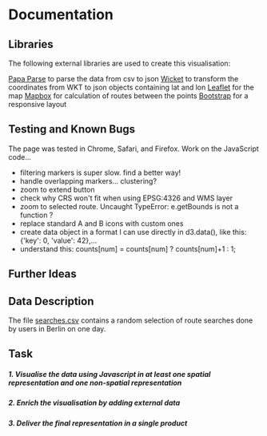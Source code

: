 # Documentation

## Libraries</h3>
The following external libraries are used to create this visualisation:</p>

[Papa Parse](http://papaparse.com/)	to parse the data from csv to json
[Wicket](http://arthur-e.github.io/Wicket/) to transform the coordinates from WKT to json objects containing lat and lon
[Leaflet](http://leafletjs.com/) for the map
[Mapbox](https://www.mapbox.com/api-documentation/#directions) for calculation of routes between the points
[Bootstrap](http://getbootstrap.com/) for a responsive layout


## Testing and Known Bugs
The page was tested in Chrome, Safari, and Firefox.
Work on the JavaScript code... 
 * filtering markers is super slow. find a better way!
 * handle overlapping markers... clustering?
 * zoom to extend button
 * check why CRS won't fit when using EPSG:4326 and WMS layer
 * zoom to selected route. Uncaught TypeError: e.getBounds is not a function ?
 * replace standard A and B icons with custom ones
 * create data object in a format I can use directly in d3.data(), like this: {'key': 0, 'value': 42},...
 * understand this: counts[num] = counts[num] ? counts[num]+1 : 1;


## Further Ideas






## Data Description
The file [searches.csv](data/searches.csv) contains a random selection of route searches done by users in Berlin on one day.

## Task
##### 1. Visualise the data using Javascript in at least one spatial representation and one non-spatial representation
##### 2. Enrich the visualisation by adding external data
##### 3. Deliver the final representation in a single product
